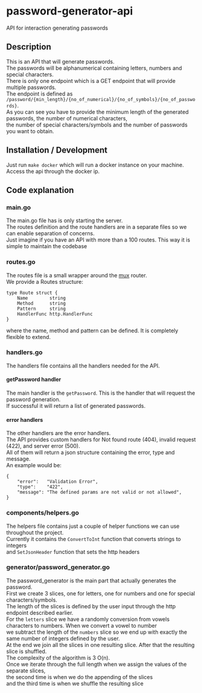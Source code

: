 # password-generator-api
API for interaction generating passwords

## Description
This is an API that will generate passwords.   
The passwords will be alphanumerical  containing letters, numbers and special characters.  
There is only one endpoint which is a GET endpoint that will provide multiple passwords.   
The endpoint is defined as ```/password/{min_length}/{no_of_numerical}/{no_of_symbols}/{no_of_passwords}```.   
As you can see you have to provide the minimum length of the generated passwords, the number of numerical characters,   
the number of special characters/symbols and the number of passwords you want to obtain.   

## Installation / Development
Just run ```make docker``` which will run a docker instance on your machine.   
Access the api through the docker ip.   


## Code explanation

### main.go
The main.go file has is only starting the server.  
The routes definition and the route handlers are in a separate files so we can enable separation of concerns.  
Just imagine if you have an API with more than a 100 routes. This way it is simple to maintain the codebase  

### routes.go
The routes file is a small wrapper around the [mux](github.com/gorilla/mux) router.   
We provide a Routes structure:   
```
type Route struct {
    Name        string
    Method      string
    Pattern     string
    HandlerFunc http.HandlerFunc
}
```
where the name, method and pattern can be defined. It is completely flexible to extend.   

### handlers.go
The handlers file contains all the handlers needed for the API.   

#### getPassword handler
The main handler is the ```getPassword```. This is the handler that will request the password generation.  
If successful it will return a list of generated passwords.   

#### error handlers
The other handlers are the error handlers.   
The API provides custom handlers for Not found route (404), invalid request (422), and server error (500).   
All of them will return a json structure containing the error, type and message.   
An example would be:   
```
{
    "error":   "Validation Error",
    "type":    "422",
    "message": "The defined params are not valid or not allowed",
}
```

### components/helpers.go
The helpers file contains just a couple of helper functions we can use throughout the project.   
Currently it contains the ```ConvertToInt``` function that converts strings to integers   
and ```SetJsonHeader``` function that sets the http headers   


### generator/password_generator.go
The password_generator is the main part that actually generates the password.   
First we create 3 slices, one for letters, one for numbers and one for special characters/symbols.   
The length of the slices is defined by the user input through the http endpoint described earlier.   
For the `letters` slice we have a randomly conversion from vowels characters to numbers. When we convert a vowel to number   
we subtract the length of the `numbers` slice so we end up with exactly the same number of integers defined by the user.   
At the end we join all the slices in one resulting slice. After that the resulting slice is shuffled.   
The complexity of the algorithm is 3 O(n).   
Once we iterate through the full length when we assign the values of the separate slices,   
the second time is when we do the appending of the slices   
and the third time is when we shuffle the resulting slice

